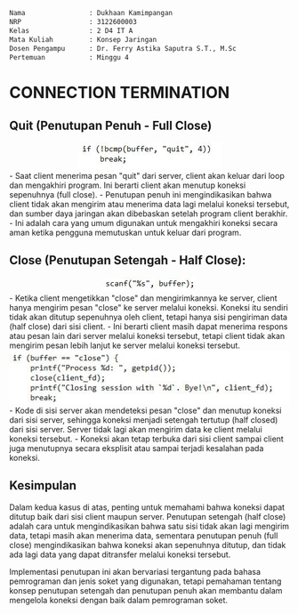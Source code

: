     Nama		        : Dukhaan Kamimpangan
    NRP		            : 3122600003
    Kelas		        : 2 D4 IT A
    Mata Kuliah	        : Konsep Jaringan
    Dosen Pengampu	    : Dr. Ferry Astika Saputra S.T., M.Sc
    Pertemuan           : Minggu 4

# CONNECTION TERMINATION

## **Quit (Penutupan Penuh - Full Close)**

<div align="center">
<img src="assets/client.JPG">
</div>
   - Saat client menerima pesan "quit" dari server, client akan keluar dari loop dan mengakhiri program. Ini berarti client akan menutup koneksi sepenuhnya (full close).
   - Penutupan penuh ini mengindikasikan bahwa client tidak akan mengirim atau menerima data lagi melalui koneksi tersebut, dan sumber daya jaringan akan dibebaskan setelah program client berakhir.
   - Ini adalah cara yang umum digunakan untuk mengakhiri koneksi secara aman ketika pengguna memutuskan untuk keluar dari program.

## **Close (Penutupan Setengah - Half Close):**

<div align="center">
<img src="assets/client-scanf.JPG">
</div>
   - Ketika client mengetikkan "close" dan mengirimkannya ke server, client hanya mengirim pesan "close" ke server melalui koneksi. Koneksi itu sendiri tidak akan ditutup sepenuhnya oleh client, tetapi hanya sisi pengiriman data (half close) dari sisi client.
   - Ini berarti client masih dapat menerima respons atau pesan lain dari server melalui koneksi tersebut, tetapi client tidak akan mengirim pesan lebih lanjut ke server melalui koneksi tersebut.
<div align="center">
<img src="assets/server-close.JPG">
</div>
   - Kode di sisi server akan mendeteksi pesan "close" dan menutup koneksi dari sisi server, sehingga koneksi menjadi setengah tertutup (half closed) dari sisi server. Server tidak lagi akan mengirim data ke client melalui koneksi tersebut.
   - Koneksi akan tetap terbuka dari sisi client sampai client juga menutupnya secara eksplisit atau sampai terjadi kesalahan pada koneksi.

## Kesimpulan

Dalam kedua kasus di atas, penting untuk memahami bahwa koneksi dapat ditutup baik dari sisi client maupun server. Penutupan setengah (half close) adalah cara untuk mengindikasikan bahwa satu sisi tidak akan lagi mengirim data, tetapi masih akan menerima data, sementara penutupan penuh (full close) mengindikasikan bahwa koneksi akan sepenuhnya ditutup, dan tidak ada lagi data yang dapat ditransfer melalui koneksi tersebut.

Implementasi penutupan ini akan bervariasi tergantung pada bahasa pemrograman dan jenis soket yang digunakan, tetapi pemahaman tentang konsep penutupan setengah dan penutupan penuh akan membantu dalam mengelola koneksi dengan baik dalam pemrograman soket.

